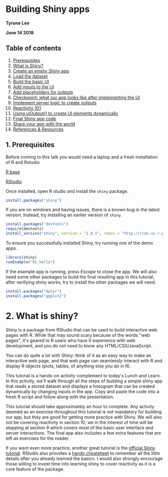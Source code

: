 # Building Shiny apps

**Tyrone Lee**

**June 14 2018**

## Table of contents

1. [Prerequisites](#prerequisites)
2. [What is Shiny?](#what-is-shiny)
3. [Create an empty Shiny app](#Create-an-empty-Shiny-app)
4. [Load the dataset](#load-the-dataset)
5. [Build the basic UI](#build-the-basic-ui)
6. [Add inputs to the UI](#add-inputs-to-the-ui)
7. [Add placeholders for outputs](#add-placeholders-for-outputs)
8. [Checkpoint: what our app looks like after implementing the UI](#checkpoint-what-our-app-looks-like-after-implementing-the-ui)
9. [Implement server logic to create outputs](#implement-server-logic-to-create-outputs)
10. [Reactivity 101](#reactivity-101)
11. [Using uiOutput() to create UI elements dynamically](#using-uioutput-to-create-ui-elements-dynamically)
12. [Final Shiny app code](#final-shiny-app-code)
13. [Share your app with the world](#share-your-app-with-the-world)
14. [References & Resources](#references-&-resources)


## 1. Prerequisites

Before coming to this talk you would need a laptop and a fresh installation of R and Rstudio


[R base](http://mirrors.nics.utk.edu/cran/)


[RStudio](https://www.rstudio.com/products/rstudio/download/#download)

Once installed, open R studio and install the `shiny` package.


```r
install.packages("shiny")
```
If you are on windows and having issues, there is a known bug in the latest version. Instead, try installing an earlier version of `shiny`.

```r
install.packages("devtools")
require(devtools)
install_version("shiny", version = "1.0.5", repos = "http://cran.us.r-project.org")

```

To ensure you successfully installed Shiny, try running one of the demo apps.


```r
library(shiny)
runExample("01_hello")
```

If the example app is running, press *Escape* to close the app. 
We will also need some other packages to build the final resulting app in this tutorial, after verifying
shiny works, try to install the other packages we will need.

```r
install.packages("dplyr")
install.packages("ggplot2")
```

# 2. What is shiny?


Shiny is a package from RStudio that can be used to build interactive web pages with R. While that may sound scary because of the words "web pages", it's geared to R users who have 0 experience with web development, and you do not need to know any HTML/CSS/JavaScript.

You can do quite a lot with Shiny: think of it as an easy way to make an interactive web page, and that web page can seamlessly interact with R and display R objects (plots, tables, of anything else you do in R).

This tutorial is a hands-on activity complement to today's Lunch and Learn. In this activity, we'll walk through all the steps of building a simple shiny app that reads a stored dataset and displays a histogram that can be created dynamically by changing inputs in the app. Copy and paste the code into a fresh R script and follow along with the presentation. 

This tutorial should take approximately an hour to complete. Any activity deemed as an exercise throughout this tutorial is not mandatory for building our app, but they are good for getting more practice with Shiny. We will also not be covering reactivity in section 10, we in the interest of time will be stopping at section 9 which covers most of the basic user interface and server interactions.  The final app also includes a few extra features that are left as exercises for the reader.

If you want even more practice, another great tutorial is the [official Shiny tutorial](http://shiny.rstudio.com/tutorial/). RStudio also provides a [handy cheatsheet](https://www.rstudio.com/resources/cheatsheets/) to remember all the little details after you already learned the basics. I would also strongly encourage those willing to invest time into learning shiny to cover reactivity as it is a core feature of the package.
